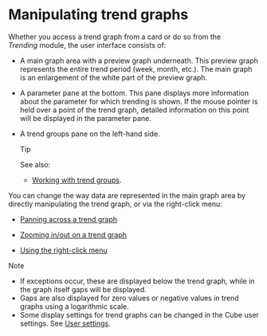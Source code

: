 # Manipulating trend graphs

Whether you access a trend graph from a card or do so from the *Trending* module, the user interface consists of:

- A main graph area with a preview graph underneath. This preview graph represents the entire trend period (week, month, etc.). The main graph is an enlargement of the white part of the preview graph.

- A parameter pane at the bottom. This pane displays more information about the parameter for which trending is shown. If the mouse pointer is held over a point of the trend graph, detailed information on this point will be displayed in the parameter pane.

- A trend groups pane on the left-hand side.

    > [!TIP]
    > See also:
    > -  [Working with trend groups](Working_with_trend_groups.md).

You can change the way data are represented in the main graph area by directly manipulating the trend graph, or via the right-click menu:

- [Panning across a trend graph](Panning_across_a_trend_graph.md)

- [Zooming in/out on a trend graph](Zooming_in_out_on_a_trend_graph.md#zooming-inout-on-a-trend-graph)

- [Using the right-click menu](Using_the_right-click_menu.md#using-the-right-click-menu)

> [!NOTE]
> -  If exceptions occur, these are displayed below the trend graph, while in the graph itself gaps will be displayed.
> -  Gaps are also displayed for zero values or negative values in trend graphs using a logarithmic scale.
> -  Some display settings for trend graphs can be changed in the Cube user settings. See [User settings](../../part_1/GettingStarted/User_settings.md).
>

